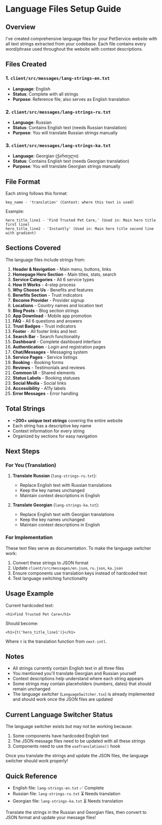 # Language Files Setup Guide

## Overview
I've created comprehensive language files for your PetService website with all text strings extracted from your codebase. Each file contains every word/phrase used throughout the website with context descriptions.

## Files Created

### 1. `client/src/messages/lang-strings-en.txt`
- **Language**: English
- **Status**: Complete with all strings
- **Purpose**: Reference file, also serves as English translation

### 2. `client/src/messages/lang-strings-ru.txt`
- **Language**: Russian
- **Status**: Contains English text (needs Russian translation)
- **Purpose**: You will translate Russian strings manually

### 3. `client/src/messages/lang-strings-ka.txt`
- **Language**: Georgian (ქართული)
- **Status**: Contains English text (needs Georgian translation)
- **Purpose**: You will translate Georgian strings manually

## File Format

Each string follows this format:
```
key_name - 'translation' (Context: where this text is used)
```

Example:
```
hero_title_line1 - 'Find Trusted Pet Care,' (Used in: Main hero title first line)
hero_title_line2 - 'Instantly' (Used in: Main hero title second line with gradient)
```

## Sections Covered

The language files include strings from:

1. **Header & Navigation** - Main menu, buttons, links
2. **Homepage Hero Section** - Main titles, stats, search
3. **Service Categories** - All 6 service types
4. **How It Works** - 4-step process
5. **Why Choose Us** - Benefits and features
6. **Benefits Section** - Trust indicators
7. **Become Provider** - Provider signup
8. **Locations** - Country names and location text
9. **Blog Posts** - Blog section strings
10. **App Download** - Mobile app promotion
11. **FAQ** - All 6 questions and answers
12. **Trust Badges** - Trust indicators
13. **Footer** - All footer links and text
14. **Search Bar** - Search functionality
15. **Dashboard** - Complete dashboard interface
16. **Authentication** - Login and registration pages
17. **Chat/Messages** - Messaging system
18. **Service Pages** - Service listings
19. **Booking** - Booking forms
20. **Reviews** - Testimonials and reviews
21. **Common UI** - Shared elements
22. **Status Labels** - Booking statuses
23. **Social Media** - Social links
24. **Accessibility** - A11y labels
25. **Error Messages** - Error handling

## Total Strings

- **~200+ unique text strings** covering the entire website
- Each string has a descriptive key name
- Context information for every string
- Organized by sections for easy navigation

## Next Steps

### For You (Translation)

1. **Translate Russian** (`lang-strings-ru.txt`):
   - Replace English text with Russian translations
   - Keep the key names unchanged
   - Maintain context descriptions in English

2. **Translate Georgian** (`lang-strings-ka.txt`):
   - Replace English text with Georgian translations
   - Keep the key names unchanged
   - Maintain context descriptions in English

### For Implementation

These text files serve as documentation. To make the language switcher work:

1. Convert these strings to JSON format
2. Update `client/src/messages/en.json`, `ru.json`, `ka.json`
3. Ensure components use translation keys instead of hardcoded text
4. Test language switching functionality

## Usage Example

Current hardcoded text:
```tsx
<h1>Find Trusted Pet Care</h1>
```

Should become:
```tsx
<h1>{t('hero_title_line1')}</h1>
```

Where `t` is the translation function from `next-intl`.

## Notes

- All strings currently contain English text in all three files
- You mentioned you'll translate Georgian and Russian yourself
- Context descriptions help understand where each string appears
- Some strings may contain placeholders (numbers, dates) that should remain unchanged
- The language switcher (`LanguageSwitcher.tsx`) is already implemented and should work once the JSON files are updated

## Current Language Switcher Status

The language switcher exists but may not be working because:
1. Some components have hardcoded English text
2. The JSON message files need to be updated with all these strings
3. Components need to use the `useTranslations()` hook

Once you translate the strings and update the JSON files, the language switcher should work properly!

## Quick Reference

- English file: `lang-strings-en.txt` ✅ Complete
- Russian file: `lang-strings-ru.txt` ⏳ Needs translation
- Georgian file: `lang-strings-ka.txt` ⏳ Needs translation

Translate the strings in the Russian and Georgian files, then convert to JSON format and update your message files!

